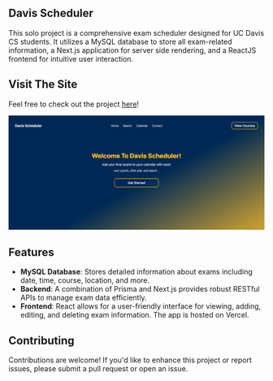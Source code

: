 ## Davis Scheduler
This solo project is a comprehensive exam scheduler designed for UC Davis CS students. It utilizes a MySQL database to store all exam-related information, a Next.js application for server side rendering, and a ReactJS frontend for intuitive user interaction. 

## Visit The Site
Feel free to check out the project [here](https://davis-scheduler.vercel.app)!

![Davis Scheduler Screenshot](webpage_ss.png)

## Features
- **MySQL Database**: Stores detailed information about exams including date, time, course, location, and more.
- **Backend**: A combination of Prisma and Next.js provides robust RESTful APIs to manage exam data efficiently.
- **Frontend**: React allows for a user-friendly interface for viewing, adding, editing, and deleting exam information. The app is hosted on Vercel.

## Contributing
Contributions are welcome! If you'd like to enhance this project or report issues, please submit a pull request or open an issue.
